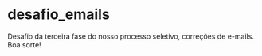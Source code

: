 # desafio_emails
Desafio da terceira fase do nosso processo seletivo, correções de e-mails. Boa sorte!
